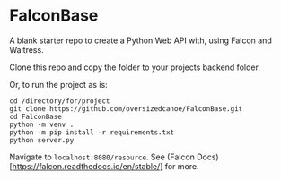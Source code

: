 # FalconBase
A blank starter repo to create a Python Web API with, using Falcon and Waitress.

Clone this repo and copy the folder to your projects backend folder.

Or, to run the project as is:
```
cd /directory/for/project
git clone https://github.com/oversizedcanoe/FalconBase.git
cd FalconBase
python -m venv .
python -m pip install -r requirements.txt
python server.py
```

Navigate to ```localhost:8080/resource```.
See (Falcon Docs)[https://falcon.readthedocs.io/en/stable/] for more.
